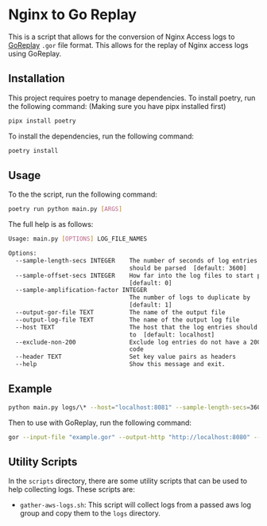 # Nginx to Go Replay
This is a script that allows for the conversion of Nginx Access logs to [GoReplay](https://github.com/buger/goreplay) `.gor` file format.
This allows for the replay of Nginx access logs using GoReplay.

## Installation
This project requires poetry to manage dependencies. To install poetry, run the following command: (Making sure you have pipx installed first)
```bash
pipx install poetry
```

To install the dependencies, run the following command:
```bash
poetry install
```

## Usage

To the the script, run the following command:
```bash
poetry run python main.py [ARGS]
```

The full help is as follows:
```bash
Usage: main.py [OPTIONS] LOG_FILE_NAMES

Options:
  --sample-length-secs INTEGER    The number of seconds of log entries that
                                  should be parsed  [default: 3600]
  --sample-offset-secs INTEGER    How far into the log files to start parsing
                                  [default: 0]
  --sample-amplification-factor INTEGER
                                  The number of logs to duplicate by
                                  [default: 1]
  --output-gor-file TEXT          The name of the output file
  --output-log-file TEXT          The name of the output log file
  --host TEXT                     The host that the log entries should be sent
                                  to  [default: localhost]
  --exclude-non-200               Exclude log entries do not have a 200 status
                                  code
  --header TEXT                   Set key value pairs as headers
  --help                          Show this message and exit.
```

## Example
```bash
python main.py logs/\* --host="localhost:8081" --sample-length-secs=3600 --sample-amplification-factor=1 --exclude-non-200 --header "Foo: baz" --header "Var: Bar" --output-gor-file export.gor --output-log-file example.log
```

Then to use with GoReplay, run the following command:
```bash
gor --input-file "example.gor" --output-http "http://localhost:8080" --stats --output-http-track-response
```

## Utility Scripts
In the `scripts` directory, there are some utility scripts that can be used to help collecting logs.
These scripts are:
- `gather-aws-logs.sh`: This script will collect logs from a passed aws log group and copy them to the `logs` directory.